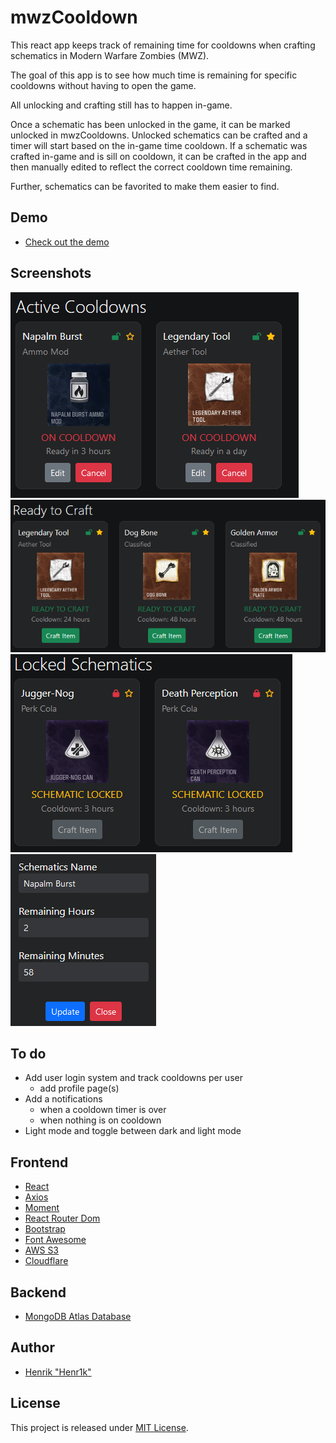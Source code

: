 # mwzCooldown

This react app keeps track of remaining time for cooldowns when crafting schematics in Modern Warfare Zombies (MWZ).

The goal of this app is to see how much time is remaining for specific cooldowns without having to open the game. 

All unlocking and crafting still has to happen in-game.

Once a schematic has been unlocked in the game, it can be marked unlocked in mwzCooldowns. Unlocked schematics can be crafted and a timer will start based on the in-game time cooldown. If a schematic was crafted in-game and is sill on cooldown, it can be crafted in the app and then manually edited to reflect the correct cooldown time remaining.

Further, schematics can be favorited to make them easier to find.

## Demo
- <a href="https://mwz.henr1k.com/" target="_blank">Check out the demo</a>

## Screenshots

![Active Cooldowns](/screenshots/active.png?raw=true "Active Cooldowns")
<br />
![Ready to Craft](/screenshots/ready2craft.png?raw=true "Ready to Craft")
<br />
![Locked Schematics](/screenshots/locked.png?raw=true "Locked Schematics")
<br />
![Editable Timer](/screenshots/edit.png?raw=true "Editable Timer")


## To do

- Add user login system and track cooldowns per user
  - add profile page(s)
- Add a notifications
  - when a cooldown timer is over
  - when nothing is on cooldown
- Light mode and toggle between dark and light mode

## Frontend
- <a href="https://react.dev/" target="_blank">React</a>
- <a href="https://www.npmjs.com/package/axios" target="_blank">Axios</a>
- <a href="https://www.npmjs.com/package/moment" target="_blank">Moment</a>
- <a href="https://www.npmjs.com/package/react-router-dom" target="_blank">React Router Dom</a>
- <a href="https://getbootstrap.com/" target="_blank">Bootstrap</a>
- <a href="https://fontawesome.com/" target="_blank">Font Awesome</a>
- <a href="https://aws.amazon.com/s3/" target="_blank">AWS S3</a>
- <a href="https://www.cloudflare.com/" target="_blank">Cloudflare</a>

## Backend
- <a href="https://www.mongodb.com/atlas/database" target="_blank">MongoDB Atlas Database</a>

## Author
- <a href="https://henr1k.com/" target="_blank">Henrik "Henr1k"</a>

## License

This project is released under [MIT License](LICENSE).